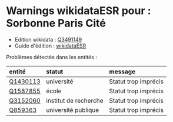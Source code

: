 Warnings wikidataESR pour : Sorbonne Paris Cité
================

- Edition wikidata : [Q3491149](https://www.wikidata.org/wiki/Q3491149)
- Guide d'édition : [wikidataESR](https://github.com/cpesr/wikidataESR/)



Problèmes détectés dans les entités :

|entité                                             |statut                |message              |
|:--------------------------------------------------|:---------------------|:--------------------|
|[Q1430113](https://www.wikidata.org/wiki/Q1430113) |université            |Statut trop imprécis |
|[Q1587855](https://www.wikidata.org/wiki/Q1587855) |école                 |Statut trop imprécis |
|[Q3152060](https://www.wikidata.org/wiki/Q3152060) |institut de recherche |Statut trop imprécis |
|[Q859363](https://www.wikidata.org/wiki/Q859363)   |université publique   |Statut trop imprécis |
